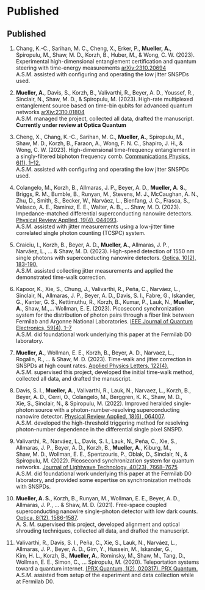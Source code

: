 # Published

## Published

1.  Chang,&#160;K.-C., Sarihan,&#160;M.&#160;C., Cheng,&#160;X., Erker,&#160;P., **Mueller,&#160;A.**, Spiropulu,&#160;M., Shaw,&#160;M.&#160;D., Korzh,&#160;B., Huber,&#160;M., & Wong,&#160;C. W. (2023). Experimental high-dimensional entanglement certification and quantum steering with time-energy measurements [arXiv:2310.20694](http://arxiv.org/abs/2310.20694) <br> A.S.M. assisted with configuring and operating the low jitter SNSPDs used.

2.  **Mueller,&#160;A.**, Davis,&#160;S., Korzh,&#160;B., Valivarthi,&#160;R., Beyer,&#160;A.&#160;D., Youssef,&#160;R., Sinclair,&#160;N., Shaw,&#160;M.&#160;D., & Spiropulu,&#160;M. (2023). High-rate multiplexed entanglement source based on time-bin qubits for advanced quantum networks [arXiv:2310.01804](https://doi.org/10.48550/arXiv.2310.01804) <br> A.S.M. managed the project, collected all data, drafted the manuscript. **Currently under review at Optica Quantum**

3.  Cheng,&#160;X., Chang,&#160;K.-C., Sarihan,&#160;M.&#160;C., **Mueller,&#160;A.**, Spiropulu,&#160;M., Shaw,&#160;M.&#160;D., Korzh,&#160;B., Faraon,&#160;A., Wong,&#160;F.&#160;N. C., Shapiro,&#160;J.&#160;H., & Wong,&#160;C.&#160;W. (2023). High-dimensional time-frequency entanglement in a singly-filtered biphoton frequency comb. [Communications Physics, 6(1), 1–12.](https://doi.org/10.1038/s42005-023-01370-2) <br> A.S.M. assisted with configuring and operating the low jitter SNSPDs used.

4.  Colangelo,&#160;M., Korzh,&#160;B., Allmaras,&#160;J.&#160;P., Beyer,&#160;A.&#160;D., **Mueller,&#160;A.&#160;S.**, Briggs,&#160;R.&#160;M., Bumble,&#160;B., Runyan,&#160;M., Stevens,&#160;M.&#160;J., McCaughan,&#160;A.&#160;N., Zhu,&#160;D., Smith,&#160;S., Becker,&#160;W., Narváez,&#160;L., Bienfang,&#160;J.&#160;C., Frasca,&#160;S., Velasco,&#160;A.&#160;E., Ramirez,&#160;E.&#160;E., Walter,&#160;A.&#160;B., … Shaw,&#160;M.&#160;D. (2023). Impedance-matched differential superconducting nanowire detectors. [Physical Review Applied, 19(4), 044093](https://doi.org/10.1103/PhysRevApplied.19.044093). <br> A.S.M. assisted with jitter measurements using a low-jitter time correlated single photon counting (TCSPC) system.

5.  Craiciu,&#160;I., Korzh,&#160;B., Beyer,&#160;A.&#160;D., **Mueller,&#160;A.**, Allmaras,&#160;J.&#160;P., Narváez,&#160;L., … & Shaw,&#160;M.&#160;D. (2023). High-speed detection of 1550 nm single photons with superconducting nanowire detectors. [Optica, 10(2), 183-190.](https://opg.optica.org/optica/fulltext.cfm?uri=optica-10-2-183&id=525546) <br> A.S.M. assisted collecting jitter measurements and applied the demonstrated time-walk correction.

6.  Kapoor, K., Xie, S., Chung, J., Valivarthi, R., Peña, C., Narváez, L., Sinclair, N., Allmaras, J. P., Beyer, A. D., Davis, S. I., Fabre, G., Iskander, G., Kanter, G. S., Kettimuthu, R., Korzh, B., Kumar, P., Lauk, N., **Mueller, A.**, Shaw, M.,… Wollman, E. E. (2023). Picosecond synchronization system for the distribution of photon pairs through a fiber link between Fermilab and Argonne National Laboratories. [IEEE Journal of Quantum Electronics, 59(4), 1–7](https://doi.org/10.1109/JQE.2023.3240756) <br> A.S.M. did foundational work underlying this paper at the Fermilab D0 laboratory.

7.  **Mueller,&#160;A.**, Wollman,&#160;E.&#160;E., Korzh,&#160;B., Beyer,&#160;A.&#160;D., Narvaez,&#160;L., Rogalin,&#160;R.,&#160;… & Shaw,&#160;M.&#160;D. (2023). Time-walk and jitter correction in SNSPDs at high count rates. [Applied Physics Letters, 122(4).](https://pubs.aip.org/aip/apl/article/122/4/044001/2870246) <br> A.S.M. supervised this project, developed the initial time-walk method, collected all data, and drafted the manuscript.

8.  Davis,&#160;S.&#160;I., **Mueller,&#160;A.**, Valivarthi,&#160;R., Lauk,&#160;N., Narvaez,&#160;L., Korzh,&#160;B., Beyer,&#160;A.&#160;D., Cerri,&#160;O., Colangelo,&#160;M., Berggren,&#160;K.&#160;K., Shaw,&#160;M.&#160;D., Xie,&#160;S., Sinclair,&#160;N., & Spiropulu,&#160;M. (2022). Improved heralded single-photon source with a photon-number-resolving superconducting nanowire detector. [Physical Review Applied, 18(6), 064007](https://doi.org/10.1103/PhysRevApplied.18.064007). <br> A.S.M. developed the high-threshold triggering method for resolving photon-number dependence in the differential single pixel SNSPD.

9.  Valivarthi,&#160;R., Narváez,&#160;L., Davis,&#160;S.&#160;I., Lauk,&#160;N., Peña,&#160;C., Xie,&#160;S., Allmaras,&#160;J.&#160;P., Beyer,&#160;A.&#160;D., Korzh,&#160;B., **Mueller,&#160;A.**, Kiburg,&#160;M., Shaw,&#160;M.&#160;D., Wollman,&#160;E.&#160;E., Spentzouris,&#160;P., Oblak,&#160;D., Sinclair,&#160;N., & Spiropulu,&#160;M. (2022). Picosecond synchronization system for quantum networks. [Journal of Lightwave Technology, 40(23), 7668–7675](https://doi.org/10.1109/JLT.2022.3194860) <br> A.S.M. did foundational work underlying this paper at the Fermilab D0 laboratory, and provided some expertise on synchronization methods with SNSPDs.

10. **Mueller, A. S.**, Korzh, B., Runyan, M., Wollman, E. E., Beyer, A. D., Allmaras, J. P., … & Shaw, M. D. (2021). Free-space coupled superconducting nanowire single-photon detector with low dark counts. [Optica, 8(12), 1586-1587](https://opg.optica.org/optica/fulltext.cfm?uri=optica-8-12-1586&id=465726). <br> A. S. M. supervised this project, developed alignment and optical shrouding techniques, collected all data, and drafted the manuscript.

11. Valivarthi,&#160;R., Davis,&#160;S.&#160;I., Peña,&#160;C., Xie,&#160;S., Lauk,&#160;N., Narváez,&#160;L., Allmaras,&#160;J.&#160;P., Beyer,&#160;A.&#160;D., Gim,&#160;Y., Hussein,&#160;M., Iskander,&#160;G., Kim,&#160;H.&#160;L., Korzh,&#160;B., **Mueller,&#160;A.**, Rominsky,&#160;M., Shaw,&#160;M., Tang,&#160;D., Wollman,&#160;E.&#160;E., Simon,&#160;C., … Spiropulu,&#160;M. (2020). Teleportation systems toward a quantum internet. [(PRX Quantum, 1(2), 020317). PRX Quantum.](https://doi.org/10.1103/PRXQuantum.1.020317) <br> A.S.M. assisted from setup of the experiment and data collection while at Fermilab D0.

<script>
  // hide the table of contents, but keep the space/padding there
elements = document.querySelectorAll('.md-sidebar__inner');
// console.log(elements);
if (elements.length > 1) {
    let element = elements[1];
    element.style.setProperty('visibility', 'hidden', 'important');
    console.log(element);
} else {
    console.log('Element not found');
}
</script>